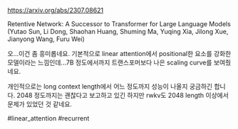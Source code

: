 https://arxiv.org/abs/2307.08621

Retentive Network: A Successor to Transformer for Large Language Models (Yutao Sun, Li Dong, Shaohan Huang, Shuming Ma, Yuqing Xia, Jilong Xue, Jianyong Wang, Furu Wei)

오...이건 좀 흥미롭네요. 기본적으로 linear attention에서 positional한 요소를 강화한 모델이라는 느낌인데...7B 정도에서까지 트랜스포머보다 나은 scaling curve를 보여줬네요.

개인적으로는 long context length에서 어느 정도까지 성능이 나올지 궁금하긴 합니다. 2048 정도까지는 괜찮다고 보고하고 있긴 하지만 rwkv도 2048 length 이상에서 문제가 있었던 것 같네요.

#linear_attention #recurrent 